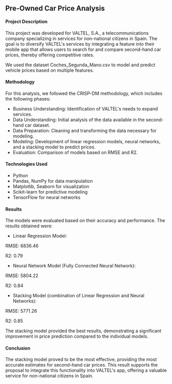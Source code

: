 ## Pre-Owned Car Price Analysis

#### Project Description
This project was developed for VALTEL, S.A., a telecommunications company specializing in services for non-national citizens in Spain. The goal is to diversify VALTEL's services by integrating a feature into their mobile app that allows users to search for and compare second-hand car prices, thereby offering competitive rates.

We used the dataset Coches_Segunda_Mano.csv to model and predict vehicle prices based on multiple features.

#### Methodology
For this analysis, we followed the CRISP-DM methodology, which includes the following phases:

* Business Understanding: Identification of VALTEL's needs to expand services.
* Data Understanding: Initial analysis of the data available in the second-hand car dataset.
* Data Preparation: Cleaning and transforming the data necessary for modeling.
* Modeling: Development of linear regression models, neural networks, and a stacking model to predict prices.
* Evaluation: Comparison of models based on RMSE and R2.

#### Technologies Used
* Python
* Pandas, NumPy for data manipulation
* Matplotlib, Seaborn for visualization
* Scikit-learn for predictive modeling
* TensorFlow for neural networks

#### Results
The models were evaluated based on their accuracy and performance. The results obtained were:

* Linear Regression Model:

RMSE: 6836.46

R2: 0.79

* Neural Network Model (Fully Connected Neural Network):

RMSE: 5804.22

R2: 0.84

* Stacking Model (combination of Linear Regression and Neural Networks):

RMSE: 5771.26

R2: 0.85

The stacking model provided the best results, demonstrating a significant improvement in price prediction compared to the individual models.

#### Conclusion
The stacking model proved to be the most effective, providing the most accurate estimates for second-hand car prices. This result supports the proposal to integrate this functionality into VALTEL's app, offering a valuable service for non-national citizens in Spain.
